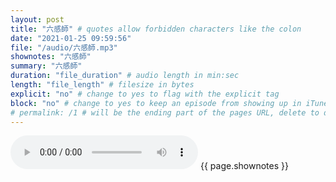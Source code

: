 ```yaml
---
layout: post
title: "六感師" # quotes allow forbidden characters like the colon
date: "2021-01-25 09:59:56"
file: "/audio/六感師.mp3"
shownotes: "六感師"
summary: "六感師"
duration: "file_duration" # audio length in min:sec
length: "file_length" # filesize in bytes
explicit: "no" # change to yes to flag with the explicit tag
block: "no" # change to yes to keep an episode from showing up in iTunes
# permalink: /1 # will be the ending part of the pages URL, delete to default to the title
---
```


<audio controls>
<source src="{{site.url}}{{site.baseurl}}{{ page.file }}" type="audio/x-mp3">
Your browser does not support the audio element.
</audio>
{{ page.shownotes }}
